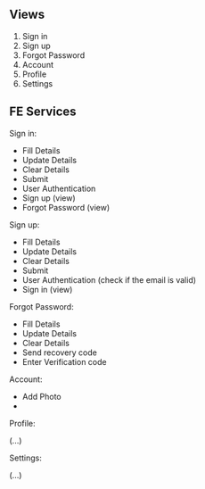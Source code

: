 ## Views

1. Sign in
2. Sign up
3. Forgot Password
4. Account
5. Profile
6. Settings

## FE Services

Sign in:

- Fill Details
- Update Details
- Clear Details
- Submit
- User Authentication
- Sign up (view)
- Forgot Password (view)

Sign up:

- Fill Details
- Update Details
- Clear Details
- Submit
- User Authentication (check if the email is valid)
- Sign in (view)

Forgot Password:

- Fill Details
- Update Details
- Clear Details
- Send recovery code
- Enter Verification code

Account:

- Add Photo
- 

Profile:

(...)

Settings:

(...)